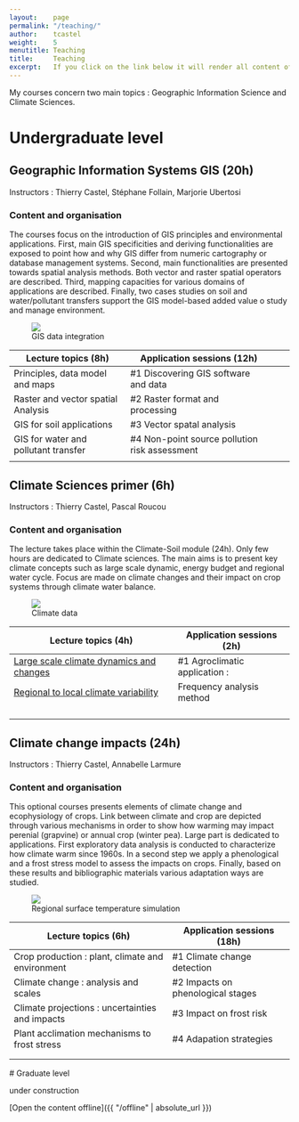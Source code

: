 ```yaml
---
layout:    page
permalink: "/teaching/"
author:    tcastel
weight:    5
menutitle: Teaching
title:     Teaching
excerpt:   If you click on the link below it will render all content of the blog in one site. This can take some time!
---
```


My courses concern two main topics : Geographic Information Science and Climate Sciences.

# Undergraduate level
## Geographic Information Systems GIS (20h)
Instructors : Thierry Castel, Stéphane Follain, Marjorie Ubertosi

### Content and organisation
The courses focus on the introduction of GIS principles and environmental applications. First, main GIS specificities and deriving functionalities are exposed to point how and why GIS differ from numeric cartography or database management systems. Second, main functionalities are presented towards spatial analysis methods. Both vector and raster spatial operators are described. Third, mapping capacities for various domains of applications are described. Finally, two cases studies on soil and water/pollutant transfers support the GIS model-based added value o study and manage environment.

<aside>
   <figure class="right">
      <img src="{{ "/media/imgis/BFC.jpg#right" | absolute_url }}" />
      <figcaption>GIS data integration </figcaption>
   </figure>
</aside>



| Lecture topics  (8h)                 | Application sessions (12h)                    |   |   |
|--------------------------------------|-----------------------------------------------|---|---|
| Principles, data model and maps      | #1 Discovering GIS software and data          |   |   |
| Raster and vector spatial Analysis   | #2 Raster format and processing               |   |   |
| GIS for soil applications            | #3 Vector spatal analysis                     |   |   |
| GIS for water and pollutant transfer | #4 Non-point source pollution risk assessment |   |   |
|                                      |                                               |   |   |

<div class="bg-scroll" style="background-image: url('{{ "/media/imgergueil/imgEmma2.jpg" | absolute_url }}')"></div>

## Climate Sciences primer (6h)
Instructors : Thierry Castel, Pascal Roucou

### Content and organisation
The lecture takes place within the Climate-Soil module (24h). Only few hours are dedicated to Climate sciences. The main aims is to present key climate concepts such as large scale dynamic, energy budget and regional water cycle. Focus are made on climate changes and their impact on crop systems through climate water balance.


<aside>
   <figure class="right">
   <img src="{{ "/media/imgis/climaterecords.jpg#right" | absolute_url }}" />
      <figcaption>Climate data </figcaption>
   </figure>
</aside>

| Lecture topics  (4h)                     | Application sessions (2h)     |
|------------------------------------------|-------------------------------|
| [Large scale climate dynamics and changes](https://filesender.renater.fr/?s=download&token=5fbfc80a-b6dc-4d6d-bc32-23ea812637b3) | #1 Agroclimatic application : |
| [Regional to local climate variability](https://filesender.renater.fr/?s=download&token=ebfdca8d-e754-44e2-aa6a-606a8ea5ea76)    | Frequency analysis method     |
|                                          |                               |
|                                          |                               |
|                                          |                               |
|                                          |                               |


<div class="bg-scroll" style="background-image: url('{{ "/media/imgergueil/imgEmma6.jpg" | absolute_url }}')"></div>

## Climate change impacts (24h)
Instructors : Thierry Castel, Annabelle Larmure

### Content and organisation
This optional courses presents elements of climate change and ecophysiology of crops. Link between climate and crop are depicted through various mechanisms in order to show how warming may impact perenial (grapvine) or annual crop (winter pea). Large part is dedicated to applications. First exploratory data analysis is conducted to characterize how climate warm since 1960s. In a second step we apply a phenological and a frost stress model to assess the impacts on crops. Finally, based on these results and bibliographic materials various adaptation ways are studied.

<aside>
   <figure class="right">
   <img src="{{ "/media/imgis/figWRFDom.jpg#right" | absolute_url }}" />
      <figcaption>Regional surface temperature simulation </figcaption>
   </figure>
</aside>


| Lecture topics  (6h)                             | Application sessions (18h)        |
|--------------------------------------------------|-----------------------------------|
| Crop production : plant, climate and environment | #1 Climate change detection       |
| Climate change : analysis and scales             | #2 Impacts on phenological stages |
| Climate projections : uncertainties and impacts  | #3 Impact on frost risk           |
| Plant acclimation mechanisms to frost stress     | #4 Adapation strategies           |
|                                                  |                                   |
|                                                  |                                   |

<div class="bg-scroll" style="background-image: url('{{ "/media/imgergueil/imgEmma9.jpg" | absolute_url }}')"></div>
# Graduate level

under construction

[Open the content offline]({{ "/offline" | absolute_url }})
